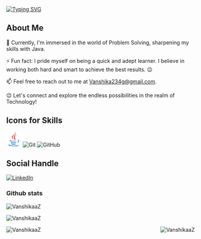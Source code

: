 <a href="https://git.io/typing-svg"><img src="https://readme-typing-svg.herokuapp.com?font=Georgia&weight=1000&size=26&duration=3000&pause=1000&color=blue&vCenter=true&lines=Hi+There!+This+is+Vanshika+" alt="Typing SVG" /></a>

## About Me
🔭 Currently, I'm immersed in the world of Problem Solving, sharpening my skills with Java.

⚡ Fun fact: I pride myself on being a quick and adept learner. I believe in working both hard and smart to achieve the best results. 😉

📫 Feel free to reach out to me at Vanshika234g@gmail.com. 

😌 Let's connect and explore the endless possibilities in the realm of Technology!

## Icons for Skills
<div class="badges-section">
  <img class="badge" src="https://raw.githubusercontent.com/devicons/devicon/master/icons/java/java-original.svg?style=for-the-badge&logo=Java&logoColor=white" alt="java" width="40" height="40">
  <img class="badge" src="https://img.shields.io/badge/git-%23F05033.svg?style=for-the-badge&logo=git&logoColor=white" alt="Git">
  <img class="badge" src="https://img.shields.io/badge/github-%23121011.svg?style=for-the-badge&logo=github&logoColor=white" alt="GitHub">
</div>

## Social Handle
<div class="social-section">
  <a href="https://www.linkedin.com/in/Vanshikaaz/" target="_blank" rel="noopener noreferrer" class="social-badge">
    <img src="https://img.shields.io/badge/linkedin-%230077B5.svg?style=for-the-badge&logo=linkedin&logoColor=white" alt="LinkedIn">
  </a>
</div>

### Github stats
<p><img align="centre" src="https://github-readme-streak-stats.herokuapp.com/?user=VanshikaaZ&layout=compact&hide=html&theme=dark" alt="VanshikaaZ" width="600" /></p>
<p><img align="centre" src="https://github-readme-stats.vercel.app/api?username=VanshikaaZ&show_icons=true&theme=tokyonight&title_color=efa722&text_color=f7ab28&hide_border=true&locale=en" alt="VanshikaaZ" env="PAT_1" width="600" /></p> 
<p><img align="left" src="https://github-readme-stats.vercel.app/api/top-langs/?username=VanshikaaZ&theme=tokyonight"  alt="VanshikaaZ" env="PAT_1" width="280"/></p>
<p><img align="right" src="https://github-contributor-stats.vercel.app/api?username=VanshikaaZ&limit=5&theme=tokyonight&combine_all_yearly_contributions=true"  alt="VanshikaaZ" height="280"/></p>


